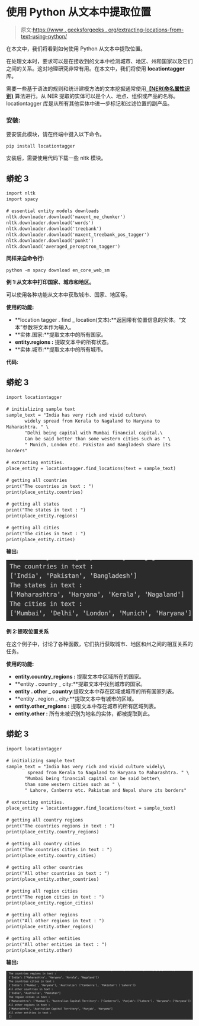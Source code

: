 # 使用 Python 从文本中提取位置

> 原文:[https://www . geeksforgeeks . org/extracting-locations-from-text-using-python/](https://www.geeksforgeeks.org/extracting-locations-from-text-using-python/)

在本文中，我们将看到如何使用 Python 从文本中提取位置。

在处理文本时，要求可以是在接收到的文本中检测城市、地区、州和国家以及它们之间的关系。这对地理研究非常有用。在本文中，我们将使用 **locationtagger** 库。

需要一些基于语法的规则和统计建模方法的文本挖掘通常使用[**【NER(命名属性识别)**](https://www.geeksforgeeks.org/named-entity-recognition/) 算法进行。从 NER 提取的实体可以是个人、地点、组织或产品的名称。locationtagger 库是从所有其他实体中进一步标记和过滤位置的副产品。

### **安装:**

要安装此模块，请在终端中键入以下命令。

```
pip install locationtagger
```

安装后，需要使用代码下载一些 nltk 模块。

## 蟒蛇 3

```
import nltk
import spacy

# essential entity models downloads
nltk.downloader.download('maxent_ne_chunker')
nltk.downloader.download('words')
nltk.downloader.download('treebank')
nltk.downloader.download('maxent_treebank_pos_tagger')
nltk.downloader.download('punkt')
nltk.download('averaged_perceptron_tagger')
```

**同样来自命令行:**

```
python -m spacy download en_core_web_sm
```

**例 1:从文本中打印国家、城市和地区。**

可以使用各种功能从文本中获取城市、国家、地区等。

**使用的功能:**

*   **location tagger . find _ location(文本):**返回带有位置信息的实体。“文本”参数将文本作为输入。
*   **实体.国家:**提取文本中的所有国家。
*   **entity.regions :** 提取文本中的所有状态。
*   **实体.城市:**提取文本中的所有城市。

**代码:**

## 蟒蛇 3

```
import locationtagger

# initializing sample text
sample_text = "India has very rich and vivid culture\
       widely spread from Kerala to Nagaland to Haryana to Maharashtra. " \
       "Delhi being capital with Mumbai financial capital.\
       Can be said better than some western cities such as " \
       " Munich, London etc. Pakistan and Bangladesh share its borders"

# extracting entities.
place_entity = locationtagger.find_locations(text = sample_text)

# getting all countries
print("The countries in text : ")
print(place_entity.countries)

# getting all states
print("The states in text : ")
print(place_entity.regions)

# getting all cities
print("The cities in text : ")
print(place_entity.cities)
```

**输出:**

![](img/d96b95984f3fe14411dc51532484ed36.png)

**例 2:提取位置关系**

在这个例子中，讨论了各种函数，它们执行获取城市、地区和州之间的相互关系的任务。

**使用的功能:**

*   **entity.country_regions :** 提取文本中区域所在的国家。
*   **entity . country _ city:**提取文本中找到城市的国家。
*   **entity . other _ country**:提取文本中存在区域或城市的所有国家列表。
*   **entity . region _ city:**提取文本中有城市的区域。
*   **entity.other_regions :** 提取文本中存在城市的所有区域列表。
*   **entity.other :** 所有未被识别为地名的实体，都被提取到此。

## 蟒蛇 3

```
import locationtagger

# initializing sample text
sample_text = "India has very rich and vivid culture widely\
        spread from Kerala to Nagaland to Haryana to Maharashtra. " \
       "Mumbai being financial capital can be said better\
       than some western cities such as " \
       " Lahore, Canberra etc. Pakistan and Nepal share its borders"

# extracting entities.
place_entity = locationtagger.find_locations(text = sample_text)

# getting all country regions
print("The countries regions in text : ")
print(place_entity.country_regions)

# getting all country cities
print("The countries cities in text : ")
print(place_entity.country_cities)

# getting all other countries
print("All other countries in text : ")
print(place_entity.other_countries)

# getting all region cities
print("The region cities in text : ")
print(place_entity.region_cities)

# getting all other regions
print("All other regions in text : ")
print(place_entity.other_regions)

# getting all other entities
print("All other entities in text : ")
print(place_entity.other)
```

**输出:**

![](img/02d8f1a195d5d136b60f955432ad2ee0.png)